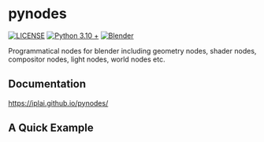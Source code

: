 # pynodes

[![LICENSE](https://img.shields.io/github/license/iplai/pynodes)](LICENSE)
[![Python 3.10 +](https://img.shields.io/badge/python-3.10_+-blue.svg)](https://www.python.org/downloads/release/python-310/)
[![Blender](https://img.shields.io/badge/Blender-_3.5.1_-blue)](http://www.maxon.net)

Programmatical nodes for blender including geometry nodes, shader nodes, compositor nodes, light nodes, world nodes etc.

## Documentation

https://iplai.github.io/pynodes/

## A Quick Example

